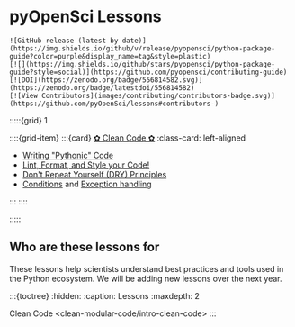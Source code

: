 # pyOpenSci Lessons

```{only} html
![GitHub release (latest by date)](https://img.shields.io/github/v/release/pyopensci/python-package-guide?color=purple&display_name=tag&style=plastic)
[![](https://img.shields.io/github/stars/pyopensci/python-package-guide?style=social)](https://github.com/pyopensci/contributing-guide)
[![DOI](https://zenodo.org/badge/556814582.svg)](https://zenodo.org/badge/latestdoi/556814582)
[![View Contributors](images/contributing/contributors-badge.svg)](https://github.com/pyOpenSci/lessons#contributors-)
```


:::::{grid} 1

::::{grid-item}
:::{card} [✿ Clean Code ✿](clean-modular-code/intro-clean-code)
:class-card: left-aligned

* [Writing "Pythonic" Code](clean-modular-code/intro-clean-code)
* [Lint, Format, and Style your Code!](clean-modular-code/python-pep-8)
* [Don't Repeat Yourself (DRY) Principles](clean-modular-code/python-dry-modular-code)
* [Conditions](clean-modular-code/checks-conditionals/python-conditionals) and [Exception handling](clean-modular-code/checks-conditionals/python-common-exceptions)

:::
::::


:::::


## Who are these lessons for

These lessons help scientists understand best practices and tools used in the Python ecosystem. We will be adding new lessons over the next year.

:::{toctree}
:hidden:
:caption: Lessons
:maxdepth: 2

Clean Code <clean-modular-code/intro-clean-code>
:::
